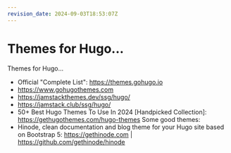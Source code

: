 ```yaml
---
revision_date: 2024-09-03T18:53:07Z
---
```

# Themes for Hugo...
Themes for Hugo...
* Official "Complete List": https://themes.gohugo.io
* https://www.gohugothemes.com
* https://jamstackthemes.dev/ssg/hugo/
* https://jamstack.club/ssg/hugo/
* 50+ Best Hugo Themes To Use In 2024 [Handpicked Collection]: https://gethugothemes.com/hugo-themes
Some good themes:
* Hinode, clean documentation and blog theme for your Hugo site based on Bootstrap 5: https://gethinode.com | https://github.com/gethinode/hinode
